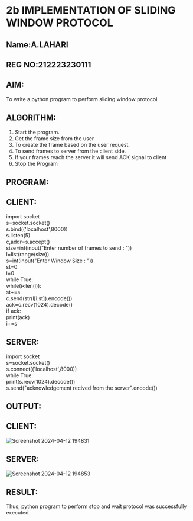 # 2b IMPLEMENTATION OF SLIDING WINDOW PROTOCOL
## Name:A.LAHARI
## REG NO:212223230111
## AIM:
To write a python program to perform sliding window protocol
## ALGORITHM:
1. Start the program.
2. Get the frame size from the user
3. To create the frame based on the user request.
4. To send frames to server from the client side.
5. If your frames reach the server it will send ACK signal to client
6. Stop the Program
## PROGRAM:

## CLIENT:
import socket     
s=socket.socket()    
s.bind(('localhost',8000))   
s.listen(5)   
c,addr=s.accept()    
size=int(input("Enter number of frames to send : "))    
l=list(range(size))    
s=int(input("Enter Window Size : "))    
st=0   
i=0    
while True:    
 while(i<len(l)):   
 st+=s    
 c.send(str(l[i:st]).encode())    
 ack=c.recv(1024).decode()    
 if ack:    
 print(ack)   
 i+=s    
## SERVER:
import socket    
s=socket.socket()   
s.connect(('localhost',8000))   
while True:    
 print(s.recv(1024).decode())    
 s.send("acknowledgement recived from the server".encode())

## OUTPUT:

## CLIENT:

![Screenshot 2024-04-12 194831](https://github.com/AnnaLahari/2b_SLIDING_WINDOW_PROTOCOL/assets/149365425/a2873fd9-01c4-453f-b3a6-74d924485b7b)

## SERVER:

![Screenshot 2024-04-12 194853](https://github.com/AnnaLahari/2b_SLIDING_WINDOW_PROTOCOL/assets/149365425/bbe885eb-b40b-496b-92b8-20e4f38b3756)

## RESULT:
Thus, python program to perform stop and wait protocol was successfully executed
